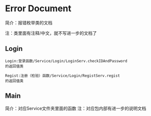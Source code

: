 # Error Document

简介：报错枚举类的文档

注：类里面有注释/中文，就不写进一步的文档了

## Login

    Login:登录函数/Service/Login/LoginServ.checkIDAndPassword
    的返回值类
    
    Regist:注册（检验）函数/Service/Login/RegistServ.regist
    的返回值类

## Main

简介：对应Service文件夹里面的函数
注：对应包内部有进一步的说明文档